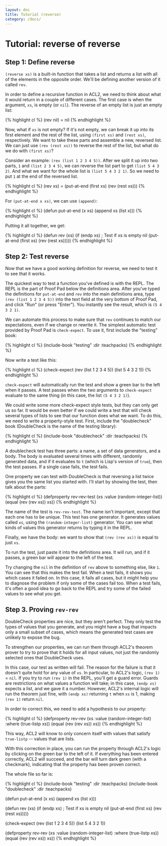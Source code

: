 ```yaml
---
layout: doc
title: Tutorial (reverse)
category: /docs/
---
```

Tutorial: reverse of reverse
============================

Step 1: Define reverse
----------------------

`(reverse xs)` is a built-in function that takes a list and returns a list with
all of the elements in the opposite order. We'll be defining another version of
it called `rev`.

In order to define a recursive function in ACL2, we need to think about what it
would return in a couple of different cases. The first case is when the
argument, `xs`, is empty (or `nil`). The reverse of an empty list is just an
empty list:

{% highlight cl %}
(rev nil) = nil
{% endhighlight %}

Now, what if `xs` is not empty? If it's not empty, we can break it up into its
first element and the rest of the list, using `(first xs)` and `(rest xs)`,
respectively. We want to take these parts and assemble a new, reversed list. We
can just use `(rev (rest xs))` to reverse the rest of the list, but what do we
do with `(first xs)`?

Consider an example: `(rev (list 1 2 3 4 5))`. After we split it up into two
parts, `1` and `(list 2 3 4 5)`, we can reverse the list part to get `(list 5 4
3 2)`. And what we want for the whole list is `(list 5 4 3 2 1)`. So we need to
put `1` at the end of the reversed list.

{% highlight cl %}
(rev xs) = (put-at-end (first xs) (rev (rest xs)))
{% endhighlight %}

For `(put-at-end x xs)`, we can use `(append)`:

{% highlight cl %}
(defun put-at-end (x xs)
  (append xs (list x)))
{% endhighlight %}

Putting it all together, we get:

{% highlight cl %}
(defun rev (xs)
  (if (endp xs) ; Test if xs is empty
      nil
      (put-at-end (first xs)
                  (rev (rest xs)))))
{% endhighlight %}

Step 2: Test reverse
--------------------

Now that we have a good working definition for reverse, we need to test it to
see that it works.

The quickest way to test a function you've defined is with the REPL. The REPL is
the part of Proof Pad below the definitions area. After you've typed the
definitions for `put-at-end` and `rev` into the main definitions area, type
`(rev (list 1 2 3 4 5))` into the text field at the very bottom of Proof Pad,
and click "Run" (or press "Enter"). You instantly see the result, which is `(5 4
3 2 1)`.

We can automate this process to make sure that `rev` continues to match our
expectations, even if we change or rewrite it. The simplest automatic test
provided by Proof Pad is `check-expect`. To use it, first include the "testing"
book:

{% highlight cl %}
(include-book "testing" :dir :teachpacks)
{% endhighlight %}

Now write a test like this:

{% highlight cl %}
(check-expect (rev (list 1 2 3 4 5)) (list 5 4 3 2 1))
{% endhighlight %}

`check-expect` will automatically run the test and show a green bar to the left
when it passes. A test passes when the two arguments to `check-expect` evaluate
to the same thing (in this case, the list `(5 4 3 2 1)`).

We could write some more check-expect style tests, but they can only get us so
far. It would be even better if we could write a test that will check several
types of lists to see that our function does what we want. To do this, we need
to write a property-style test. First, include the "doublecheck" book
(DoubleCheck is the name of the testing library):

{% highlight cl %}
(include-book "doublecheck" :dir :teachpacks)
{% endhighlight %}

A doublecheck test has three parts: a name, a set of data generators, and a
body. The body is evaluated several times with different, randomly generated
data, and if it evaluates to `t` (which is Lisp's version of `true`), then the
test passes. If a single case fails, the test fails.

One property we can test with DoubleCheck is that reversing a list twice gives
you the same list you started with. I'll start by showing the test, then talk
about the parts:

{% highlight cl %}
(defproperty rev-rev-test
  (xs :value (random-integer-list))
  (equal (rev (rev xs)) xs))
{% endhighlight %}

The name of the test is `rev-rev-test`. The name isn't important, except that
each one has to be unique. This test has one generator. It generates values
called `xs`, using the `(random-integer-list)` generator. You can see what kinds
of values this generator returns by typing it in the REPL.

Finally, we have the body: we want to show that `(rev (rev xs))` is equal to
just `xs`.

To run the test, just paste it into the definitions area. It will run, and if it
passes, a green bar will appear to the left of the test.

Try changing the `nil` in the definition of `rev` above to something else, like
`1`. You can see that this makes the test fail. When a test fails, it shows you
which cases it failed on. In this case, it fails all cases, but it might help
you to diagnose the problem if only some of the cases fail too. When a test
fails, it's often a good idea to go back to the REPL and try some of the failed
values to see what you get.

Step 3. Proving `rev-rev`
-------------------------

DoubleCheck properties are nice, but they aren't perfect. They only test the
types of values that you generate, and you might have a bug that impacts only a
small subset of cases, which means the generated test cases are unlikely to
expose the bug.

To strengthen our properties, we can run them through ACL2's theorem prover to
try to prove that it holds for all input values, not just the randomly selected
ones that DoubleCheck uses.

In this case, our test as written will fail. The reason for the failure is that
it doesn't quite hold for any value of `xs`. In particular, to ACL2's logic,
`(rev 1)` = `nil`. If you try to run `(rev 1)` in the REPL, you'll get a guard
error. Guards are restrictions on what values a function will take; in this
case, `(endp xs)` expects a list, and we gave it a number. However, ACL2's
internal logic will run the theorem just fine, with `(endp xs)` returning `t`
when `xs` is 1, making `(rev 1)` return `nil`.

In order to correct this, we need to add a hypothesis to our property:

{% highlight cl %}
(defproperty rev-rev
  (xs :value (random-integer-list)
      :where (true-listp xs))
  (equal (rev (rev xs)) xs))
{% endhighlight %}

This way, ACL2 will know to only concern itself with values that satisfy
`true-listp` -- values that are lists.

With this correction in place, you can run the property through ACL2's logic by
clicking on the green bar to the left of it. If everything has been entered
correctly, ACL2 will succeed, and the bar will turn dark green (with a
checkmark), indicating that the property has been proven correct.

The whole file so far is:

{% highlight cl %}
(include-book "testing" :dir :teachpacks)
(include-book "doublecheck" :dir :teachpacks)

(defun put-at-end (x xs)
  (append xs (list x)))

(defun rev (xs)
  (if (endp xs) ; Test if xs is empty
      nil
      (put-at-end (first xs)
                  (rev (rest xs)))))

(check-expect (rev (list 1 2 3 4 5))
              (list 5 4 3 2 1))

(defproperty rev-rev
  (xs :value (random-integer-list)
      :where (true-listp xs))
  (equal (rev (rev xs)) xs))
{% endhighlight %}
